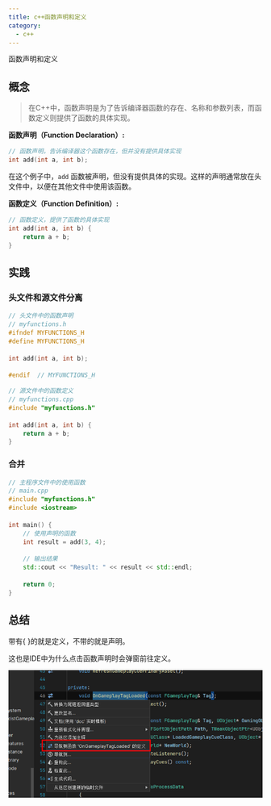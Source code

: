 ```yaml
---
title: c++函数声明和定义
category:
  - c++
---
```

<ChatMessage avatar="../../../assets/emoji/blzt.png" :avatarWidth="40">
函数声明和定义
</ChatMessage>

## 概念

>在C++中，函数声明是为了告诉编译器函数的存在、名称和参数列表，而函数定义则提供了函数的具体实现。


**函数声明（Function Declaration）:**

```cpp
// 函数声明，告诉编译器这个函数存在，但并没有提供具体实现
int add(int a, int b);
```

在这个例子中，`add` 函数被声明，但没有提供具体的实现。这样的声明通常放在头文件中，以便在其他文件中使用该函数。

**函数定义（Function Definition）:**

```cpp
// 函数定义，提供了函数的具体实现
int add(int a, int b) {
    return a + b;
}
```

## 实践

### 头文件和源文件分离

```cpp
// 头文件中的函数声明
// myfunctions.h
#ifndef MYFUNCTIONS_H
#define MYFUNCTIONS_H

int add(int a, int b);

#endif  // MYFUNCTIONS_H
```

```cpp
// 源文件中的函数定义
// myfunctions.cpp
#include "myfunctions.h"

int add(int a, int b) {
    return a + b;
}
```
### 合并

```cpp
// 主程序文件中的使用函数
// main.cpp
#include "myfunctions.h"
#include <iostream>

int main() {
    // 使用声明的函数
    int result = add(3, 4);

    // 输出结果
    std::cout << "Result: " << result << std::endl;

    return 0;
}
```

## 总结

带有{ }的就是定义，不带的就是声明。

<ChatMessage avatar="../../../assets/emoji/dsyj.png" :avatarWidth="40">
这也是IDE中为什么点击函数声明时会弹窗前往定义。
</ChatMessage>

![](..%2Fassets%2Ftodefefine.png)